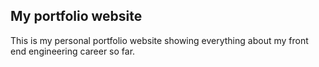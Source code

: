 ## My portfolio website
This is my personal portfolio website showing everything about my front end engineering career so far.
